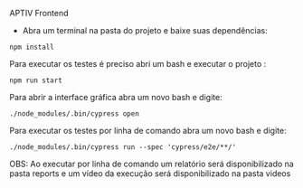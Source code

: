 APTIV Frontend

- Abra um terminal na pasta do projeto e baixe suas dependências:
```
npm install
```

Para executar os testes é preciso abri um bash e executar o projeto :

```
npm run start
```

Para abrir a interface gráfica abra um novo bash e digite:


```
./node_modules/.bin/cypress open
```

Para executar os testes por linha de comando abra um novo bash e digite:
```
./node_modules/.bin/cypress run --spec 'cypress/e2e/**/'
```
OBS: Ao executar por linha de comando um relatório será disponibilizado na pasta reports e um vídeo da execução será disponibilizado na pasta videos